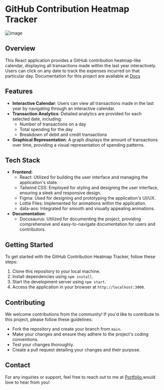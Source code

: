 # GitHub Contribution Heatmap Tracker

![image](https://github.com/anantJjain/expense-tracker/assets/75206987/0b38f4c2-f627-4ac0-8bbc-a4ed55a5029e)


## Overview
This React application provides a GitHub contribution heatmap-like calendar, displaying all transactions made within the last year interactively. Users can click on any date to track the expenses incurred on that particular day.
Documentation for this project are available at [Docs](https://expense-tracker-docs.vercel.app/docs/Overview)

## Features
- **Interactive Calendar**: Users can view all transactions made in the last year by navigating through an interactive calendar.
- **Transaction Analytics**: Detailed analytics are provided for each selected date, including:
  - Number of transactions on a day
  - Total spending for the day
  - Breakdown of debit and credit transactions
- **Graphical Representation**: A graph displays the amount of transactions over time, providing a visual representation of spending patterns.

## Tech Stack
- **Frontend**:
  - React: Utilized for building the user interface and managing the application's state.
  - Tailwind CSS: Employed for styling and designing the user interface, ensuring a sleek and responsive design.
  - Figma: Used for designing and prototyping the application's UI/UX.
  - Lottie Files: Implemented for animations within the application.
  - data-aos: Integrated for smooth and visually appealing animations.
- **Documentation**:
  - Docusaurus: Utilized for documenting the project, providing comprehensive and easy-to-navigate documentation for users and contributors.

## Getting Started
To get started with the GitHub Contribution Heatmap Tracker, follow these steps:

1. Clone this repository to your local machine.
2. Install dependencies using `npm install`.
3. Start the development server using `npm start`.
4. Access the application in your browser at `http://localhost:3000`.

## Contributing
We welcome contributions from the community! If you'd like to contribute to this project, please follow these guidelines:
- Fork the repository and create your branch from `main`.
- Make your changes and ensure they adhere to the project's coding conventions.
- Test your changes thoroughly.
- Create a pull request detailing your changes and their purpose.

## Contact
For any inquiries or support, feel free to reach out to me at [Portfolio](http://anantjain-portfolio.vercel.app/),would love to hear from you!
